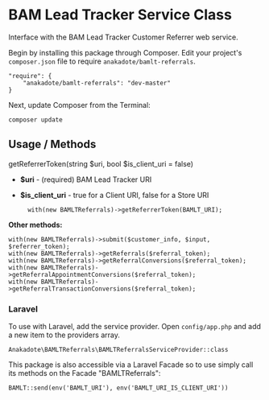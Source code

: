 # BAM Lead Tracker Service Class

Interface with the BAM Lead Tracker Customer Referrer web service.

Begin by installing this package through Composer. Edit your project's `composer.json` file to require `anakadote/bamlt-referrals`.

	"require": {
		"anakadote/bamlt-referrals": "dev-master"
	}

Next, update Composer from the Terminal:

    composer update


## Usage / Methods

getReferrerToken(string $uri, bool $is_client_uri = false)

- **$uri**  - (required) BAM Lead Tracker URI
- **$is_client_uri**  - true for a Client URI, false for a Store URI

        with(new BAMLTReferrals)->getReferrerToken(BAMLT_URI);

    
**Other methods:**

    with(new BAMLTReferrals)->submit($customer_info, $input, $referrer_token);
    with(new BAMLTReferrals)->getReferrals($referral_token);
    with(new BAMLTReferrals)->getReferralConversions($referral_token);
    with(new BAMLTReferrals)->getReferralAppointmentConversions($referral_token);
    with(new BAMLTReferrals)->getReferralTransactionConversions($referral_token);



### Laravel

To use with Laravel, add the service provider. Open `config/app.php` and add a new item to the providers array.

    Anakadote\BAMLTReferrals\BAMLTReferralsServiceProvider::class

This package is also accessible via a Laravel Facade so to use simply call its methods on the Facade "BAMLTReferrals":  

    BAMLT::send(env('BAMLT_URI'), env('BAMLT_URI_IS_CLIENT_URI'))
